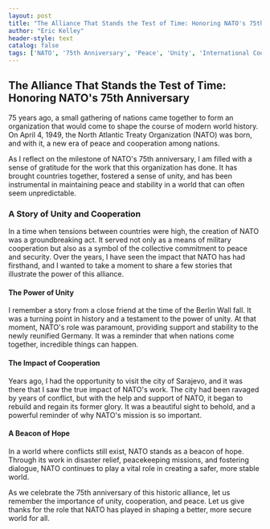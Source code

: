 ```yaml
---
layout: post
title: "The Alliance That Stands the Test of Time: Honoring NATO's 75th Anniversary"
author: "Eric Kelley"
header-style: text
catalog: false
tags: ['NATO', '75th Anniversary', 'Peace', 'Unity', 'International Cooperation', 'Security']
---
```


## The Alliance That Stands the Test of Time: Honoring NATO's 75th Anniversary

75 years ago, a small gathering of nations came together to form an organization that would come to shape the course of modern world history. On April 4, 1949, the North Atlantic Treaty Organization (NATO) was born, and with it, a new era of peace and cooperation among nations.

As I reflect on the milestone of NATO's 75th anniversary, I am filled with a sense of gratitude for the work that this organization has done. It has brought countries together, fostered a sense of unity, and has been instrumental in maintaining peace and stability in a world that can often seem unpredictable.

### A Story of Unity and Cooperation

In a time when tensions between countries were high, the creation of NATO was a groundbreaking act. It served not only as a means of military cooperation but also as a symbol of the collective commitment to peace and security. Over the years, I have seen the impact that NATO has had firsthand, and I wanted to take a moment to share a few stories that illustrate the power of this alliance.

#### The Power of Unity

I remember a story from a close friend at the time of the Berlin Wall fall. It was a turning point in history and a testament to the power of unity. At that moment, NATO's role was paramount, providing support and stability to the newly reunified Germany. It was a reminder that when nations come together, incredible things can happen.

#### The Impact of Cooperation

Years ago, I had the opportunity to visit the city of Sarajevo, and it was there that I saw the true impact of NATO's work. The city had been ravaged by years of conflict, but with the help and support of NATO, it began to rebuild and regain its former glory. It was a beautiful sight to behold, and a powerful reminder of why NATO's mission is so important.

#### A Beacon of Hope

In a world where conflicts still exist, NATO stands as a beacon of hope. Through its work in disaster relief, peacekeeping missions, and fostering dialogue, NATO continues to play a vital role in creating a safer, more stable world.

As we celebrate the 75th anniversary of this historic alliance, let us remember the importance of unity, cooperation, and peace. Let us give thanks for the role that NATO has played in shaping a better, more secure world for all.
